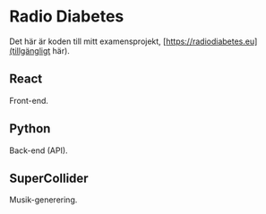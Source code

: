 # Radio Diabetes

Det här är koden till mitt examensprojekt, [https://radiodiabetes.eu](tillgängligt här).

## React

Front-end.

## Python

Back-end (API).

## SuperCollider

Musik-generering.
